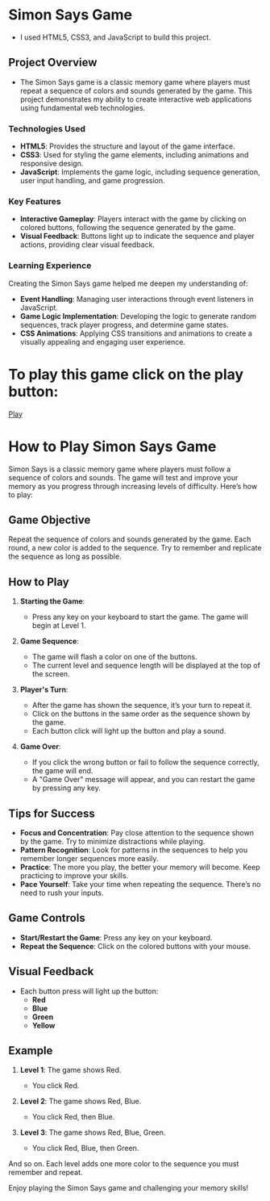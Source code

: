 # Simon Says Game

- I used HTML5, CSS3, and JavaScript to build this project.

## Project Overview

- The Simon Says game is a classic memory game where players must repeat a sequence of colors and sounds generated by the game. This project demonstrates my ability to create interactive web applications using fundamental web technologies.

### Technologies Used

- **HTML5**: Provides the structure and layout of the game interface.
- **CSS3**: Used for styling the game elements, including animations and responsive design.
- **JavaScript**: Implements the game logic, including sequence generation, user input handling, and game progression.

### Key Features

- **Interactive Gameplay**: Players interact with the game by clicking on colored buttons, following the sequence generated by the game.
- **Visual Feedback**: Buttons light up to indicate the sequence and player actions, providing clear visual feedback.

### Learning Experience

Creating the Simon Says game helped me deepen my understanding of:

- **Event Handling**: Managing user interactions through event listeners in JavaScript.
- **Game Logic Implementation**: Developing the logic to generate random sequences, track player progress, and determine game states.
- **CSS Animations**: Applying CSS transitions and animations to create a visually appealing and engaging user experience.

# To play this game click on the play button:
[Play](https://opdsbanasya.github.io/simon-game/) 

# How to Play Simon Says Game

Simon Says is a classic memory game where players must follow a sequence of colors and sounds. The game will test and improve your memory as you progress through increasing levels of difficulty. Here’s how to play:

## Game Objective

Repeat the sequence of colors and sounds generated by the game. Each round, a new color is added to the sequence. Try to remember and replicate the sequence as long as possible.

## How to Play

1. **Starting the Game**:
   - Press any key on your keyboard to start the game. The game will begin at Level 1.

2. **Game Sequence**:
   - The game will flash a color on one of the buttons.
   - The current level and sequence length will be displayed at the top of the screen.

3. **Player's Turn**:
   - After the game has shown the sequence, it’s your turn to repeat it.
   - Click on the buttons in the same order as the sequence shown by the game.
   - Each button click will light up the button and play a sound.

4. **Game Over**:
   - If you click the wrong button or fail to follow the sequence correctly, the game will end.
   - A "Game Over" message will appear, and you can restart the game by pressing any key.

## Tips for Success

- **Focus and Concentration**: Pay close attention to the sequence shown by the game. Try to minimize distractions while playing.
- **Pattern Recognition**: Look for patterns in the sequences to help you remember longer sequences more easily.
- **Practice**: The more you play, the better your memory will become. Keep practicing to improve your skills.
- **Pace Yourself**: Take your time when repeating the sequence. There’s no need to rush your inputs.

## Game Controls

- **Start/Restart the Game**: Press any key on your keyboard.
- **Repeat the Sequence**: Click on the colored buttons with your mouse.

## Visual Feedback

- Each button press will light up the button:
  - **Red**
  - **Blue**
  - **Green**
  - **Yellow**

## Example

1. **Level 1**: The game shows Red.
   - You click Red.

2. **Level 2**: The game shows Red, Blue.
   - You click Red, then Blue.

3. **Level 3**: The game shows Red, Blue, Green.
   - You click Red, Blue, then Green.

And so on. Each level adds one more color to the sequence you must remember and repeat.

Enjoy playing the Simon Says game and challenging your memory skills!
